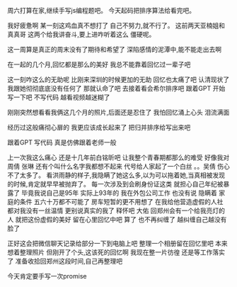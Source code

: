 周六打算在家,继续手写js编程题吧。
今天起码把排序算法给看完吧。

我好疲惫啊 某一刻这鸡血真不想打了
自己不努力,就不行了。
这前两天亚楠姐和真真哥 这两个给我讲奋斗,要上进咋听着这么
僵硬呢。

这一周算是真正的周末没有了期待和希望了
深陷感情的泥潭中,能不能走出去啊

在一起的几个月,回忆都是那么的美好
我总不能靠着回忆过一辈子吧

这一刻咋这么的无助呢
比刚来深圳的时候更加的无助
回忆也太痛了吧
认清现状了 我跟她彻彻底底没有任何了
那就认命了吧
去接着看会希尔排序吧
跟着GPT 开始写一下吧 不写代码 越看视频越迷糊了

刚刚突然想看看我俩这几个月的照片,后面还是忍住了 我怕回忆涌上心头
泪流满面

经历过这般痛彻心扉的 我更应该成长起来了
把归并排序给写出来吧

跟着GPT 写代码 真是仿佛跟着老师一般


上一次我这么痛心 还是十几年前白铭昕吧 让我整个青春期都那么的难受
好像我对周倩 张琳  还有个叫什么名字我都想不起来 代号给人家起了一个白丝 。。吴倩
伤心不了太多了。
看洪雨静的样子,我隐瞒了她这么多,以为可以拖着她,当真相被发现的时候,肯定就早早被抛弃了。
每一次涉及到会刷身份证这类 就担心自己年纪被暴露了
毕竟我说自己是95年 实际上93年的
我在外包公司工作 也没有说 隐瞒着
家庭的条件  五六十万都不可能了 
房车短暂的更不用想了
在我给他营造虚假的人社 都对我没有一丝温情
更别说真实的我了
释怀吧 大佑 回郑州会有一个给我亮灯的人
就把这份虚假的美好 留在心里回忆中吧
算了 也不再纠缠了 越纠缠自己越没有脸了


正好这会把微信聊天记录给部分一下到电脑上吧
整理一个相册留在回忆里吧
本来想着整理照片 但刚开了个头,这该死的回忆啊
我现在整一片彷徨 还是等工作落实了
准备收拾回郑州这段时间,自己再整理吧

今天肯定要手写一次promise
